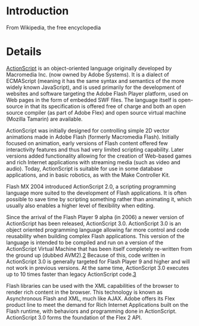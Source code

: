 # Introduction #

From Wikipedia, the free encyclopedia


# Details #

[ActionScript](http://en.wikipedia.org/wiki/ActionScript) is an object-oriented language originally developed by Macromedia Inc. (now owned by Adobe Systems). It is a dialect of ECMAScript (meaning it has the same syntax and semantics of the more widely known JavaScript), and is used primarily for the development of websites and software targeting the Adobe Flash Player platform, used on Web pages in the form of embedded SWF files. The language itself is open-source in that its specification is offered free of charge and both an open source compiler (as part of Adobe Flex) and open source virtual machine (Mozilla Tamarin) are available.

ActionScript was initially designed for controlling simple 2D vector animations made in Adobe Flash (formerly Macromedia Flash). Initially focused on animation, early versions of Flash content offered few interactivity features and thus had very limited scripting capability. Later versions added functionality allowing for the creation of Web-based games and rich Internet applications with streaming media (such as video and audio). Today, ActionScript is suitable for use in some database applications, and in basic robotics, as with the Make Controller Kit.

Flash MX 2004 introduced ActionScript 2.0, a scripting programming language more suited to the development of Flash applications. It is often possible to save time by scripting something rather than animating it, which usually also enables a higher level of flexibility when editing.

Since the arrival of the Flash Player 9 alpha (in 2006) a newer version of ActionScript has been released, ActionScript 3.0. ActionScript 3.0 is an object oriented programming language allowing far more control and code reusability when building complex Flash applications. This version of the language is intended to be compiled and run on a version of the ActionScript Virtual Machine that has been itself completely re-written from the ground up (dubbed AVM2).[2](2.md) Because of this, code written in ActionScript 3.0 is generally targeted for Flash Player 9 and higher and will not work in previous versions. At the same time, ActionScript 3.0 executes up to 10 times faster than legacy ActionScript code.[3](3.md)

Flash libraries can be used with the XML capabilities of the browser to render rich content in the browser. This technology is known as Asynchronous Flash and XML, much like AJAX. Adobe offers its Flex product line to meet the demand for Rich Internet Applications built on the Flash runtime, with behaviors and programming done in ActionScript. ActionScript 3.0 forms the foundation of the Flex 2 API.
